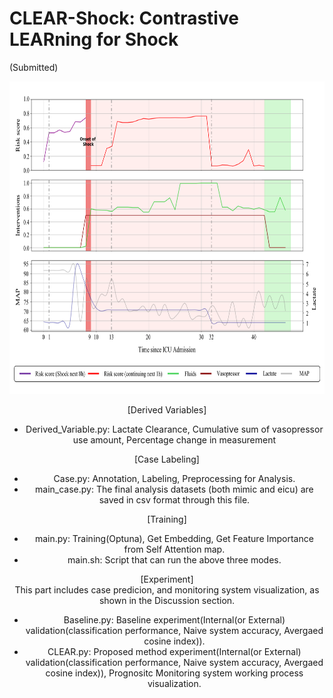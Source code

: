 # CLEAR-Shock: Contrastive LEARning for Shock  
(Submitted)

<center><img src="https://github.com/Jeong-Eul/CLEAR/blob/main/Figure/fig6.png" width="800" height="500"/>

[Derived Variables]  
- Derived_Variable.py: Lactate Clearance, Cumulative sum of vasopressor use amount, Percentage change in measurement  

[Case Labeling]  
- Case.py: Annotation, Labeling, Preprocessing for Analysis.  
- main_case.py: The final analysis datasets (both mimic and eicu) are saved in csv format through this file.  

[Training]  
- main.py: Training(Optuna), Get Embedding, Get Feature Importance from Self Attention map.  
- main.sh: Script that can run the above three modes.  

[Experiment]  
This part includes case predicion, and monitoring system visualization, as shown in the Discussion section.  
- Baseline.py: Baseline experiment(Internal(or External) validation(classification performance, Naive system accuracy, Avergaed cosine index)).  
- CLEAR.py: Proposed method experiment(Internal(or External) validation(classification performance, Naive system accuracy, Avergaed cosine index)), Prognositc Monitoring system working process visualization.  
